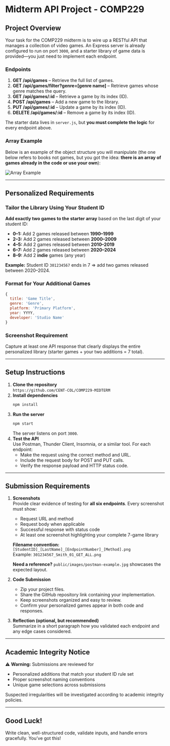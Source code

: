 # Midterm API Project - COMP229

## Project Overview
Your task for the COMP229 midterm is to wire up a RESTful API that manages a collection of video games. An Express server is already configured to run on port `3000`, and a starter library of game data is provided—you just need to implement each endpoint.

### Endpoints
1. **GET /api/games** – Retrieve the full list of games.
2. **GET /api/games/filter?genre=[genre name]** – Retrieve games whose genre matches the query.
3. **GET /api/games/:id** – Retrieve a game by its index (ID).
4. **POST /api/games** – Add a new game to the library.
5. **PUT /api/games/:id** – Update a game by its index (ID).
6. **DELETE /api/games/:id** – Remove a game by its index (ID).

The starter data lives in `server.js`, but **you must complete the logic** for every endpoint above.

### Array Example
Below is an example of the object structure you will manipulate (the one below refers to books not games, but you got the idea: **there is an array of games already in the code or use your own**):

![Array Example](public/images/array-example.jpg)

---

## Personalized Requirements

### Tailor the Library Using Your Student ID
**Add exactly two games to the starter array** based on the last digit of your student ID:
- **0–1:** Add 2 games released between **1990–1999**
- **2–3:** Add 2 games released between **2000–2009**
- **4–5:** Add 2 games released between **2010–2019**
- **6–7:** Add 2 games released between **2020–2024**
- **8–9:** Add 2 **indie** games (any year)

**Example:** Student ID `301234567` ends in 7 ⇒ add two games released between 2020–2024.

### Format for Your Additional Games
```javascript
{
  title: 'Game Title',
  genre: 'Genre',
  platform: 'Primary Platform',
  year: YYYY,
  developer: 'Studio Name'
}
```

### Screenshot Requirement
Capture at least one API response that clearly displays the entire personalized library (starter games + your two additions = 7 total).

---

## Setup Instructions

1. **Clone the repository**  
   `https://github.com/CENT-COL/COMP229-MIDTERM`
2. **Install dependencies**  
   ```bash
   npm install
   ```
3. **Run the server**  
   ```bash
   npm start
   ```
   The server listens on port `3000`.
4. **Test the API**  
   Use Postman, Thunder Client, Insomnia, or a similar tool. For each endpoint:
   - Make the request using the correct method and URL.
   - Include the request body for POST and PUT calls.
   - Verify the response payload and HTTP status code.

---

## Submission Requirements

1. **Screenshots**  
   Provide clear evidence of testing for **all six endpoints**. Every screenshot must show:
   - Request URL and method
   - Request body when applicable
   - Successful response with status code
   - At least one screenshot highlighting your complete 7-game library

   **Filename convention:** `[StudentID]_[LastName]_[EndpointNumber]_[Method].png`  
   Example: `301234567_Smith_01_GET_ALL.png`

   **Need a reference?** `public/images/postman-example.jpg` showcases the expected layout.

2. **Code Submission**  
   - Zip your project files.
   - Share the GitHub repository link containing your implementation.
   - Keep screenshots organized and easy to review.
   - Confirm your personalized games appear in both code and responses.

3. **Reflection (optional, but recommended)**  
   Summarize in a short paragraph how you validated each endpoint and any edge cases considered.

---

## Academic Integrity Notice
⚠️ **Warning:** Submissions are reviewed for
- Personalized additions that match your student ID rule set
- Proper screenshot naming conventions
- Unique game selections across submissions

Suspected irregularities will be investigated according to academic integrity policies.

---

## Good Luck!
Write clean, well-structured code, validate inputs, and handle errors gracefully. You’ve got this!
